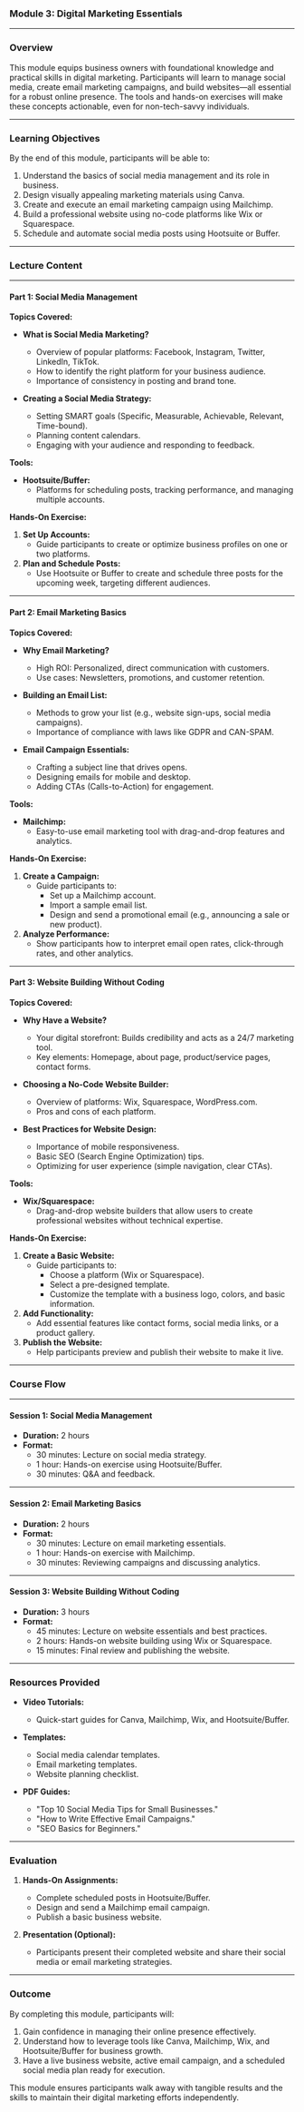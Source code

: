### **Module 3: Digital Marketing Essentials**

---

### **Overview**

This module equips business owners with foundational knowledge and practical skills in digital marketing. Participants will learn to manage social media, create email marketing campaigns, and build websites—all essential for a robust online presence. The tools and hands-on exercises will make these concepts actionable, even for non-tech-savvy individuals.

---

### **Learning Objectives**

By the end of this module, participants will be able to:

1. Understand the basics of social media management and its role in business.
2. Design visually appealing marketing materials using Canva.
3. Create and execute an email marketing campaign using Mailchimp.
4. Build a professional website using no-code platforms like Wix or Squarespace.
5. Schedule and automate social media posts using Hootsuite or Buffer.

---

### **Lecture Content**

---

#### **Part 1: Social Media Management**

**Topics Covered:**
- **What is Social Media Marketing?**
  - Overview of popular platforms: Facebook, Instagram, Twitter, LinkedIn, TikTok.
  - How to identify the right platform for your business audience.
  - Importance of consistency in posting and brand tone.
  
- **Creating a Social Media Strategy:**
  - Setting SMART goals (Specific, Measurable, Achievable, Relevant, Time-bound).
  - Planning content calendars.
  - Engaging with your audience and responding to feedback.

**Tools:**
- **Hootsuite/Buffer:**
  - Platforms for scheduling posts, tracking performance, and managing multiple accounts.

**Hands-On Exercise:**
1. **Set Up Accounts:**
   - Guide participants to create or optimize business profiles on one or two platforms.
2. **Plan and Schedule Posts:**
   - Use Hootsuite or Buffer to create and schedule three posts for the upcoming week, targeting different audiences.

---

#### **Part 2: Email Marketing Basics**

**Topics Covered:**
- **Why Email Marketing?**
  - High ROI: Personalized, direct communication with customers.
  - Use cases: Newsletters, promotions, and customer retention.

- **Building an Email List:**
  - Methods to grow your list (e.g., website sign-ups, social media campaigns).
  - Importance of compliance with laws like GDPR and CAN-SPAM.

- **Email Campaign Essentials:**
  - Crafting a subject line that drives opens.
  - Designing emails for mobile and desktop.
  - Adding CTAs (Calls-to-Action) for engagement.

**Tools:**
- **Mailchimp:**
  - Easy-to-use email marketing tool with drag-and-drop features and analytics.

**Hands-On Exercise:**
1. **Create a Campaign:**
   - Guide participants to:
     - Set up a Mailchimp account.
     - Import a sample email list.
     - Design and send a promotional email (e.g., announcing a sale or new product).
2. **Analyze Performance:**
   - Show participants how to interpret email open rates, click-through rates, and other analytics.

---

#### **Part 3: Website Building Without Coding**

**Topics Covered:**
- **Why Have a Website?**
  - Your digital storefront: Builds credibility and acts as a 24/7 marketing tool.
  - Key elements: Homepage, about page, product/service pages, contact forms.

- **Choosing a No-Code Website Builder:**
  - Overview of platforms: Wix, Squarespace, WordPress.com.
  - Pros and cons of each platform.

- **Best Practices for Website Design:**
  - Importance of mobile responsiveness.
  - Basic SEO (Search Engine Optimization) tips.
  - Optimizing for user experience (simple navigation, clear CTAs).

**Tools:**
- **Wix/Squarespace:**
  - Drag-and-drop website builders that allow users to create professional websites without technical expertise.

**Hands-On Exercise:**
1. **Create a Basic Website:**
   - Guide participants to:
     - Choose a platform (Wix or Squarespace).
     - Select a pre-designed template.
     - Customize the template with a business logo, colors, and basic information.
2. **Add Functionality:**
   - Add essential features like contact forms, social media links, or a product gallery.
3. **Publish the Website:**
   - Help participants preview and publish their website to make it live.

---

### **Course Flow**

---

#### **Session 1: Social Media Management**
- **Duration:** 2 hours
- **Format:**
  - 30 minutes: Lecture on social media strategy.
  - 1 hour: Hands-on exercise using Hootsuite/Buffer.
  - 30 minutes: Q&A and feedback.

---

#### **Session 2: Email Marketing Basics**
- **Duration:** 2 hours
- **Format:**
  - 30 minutes: Lecture on email marketing essentials.
  - 1 hour: Hands-on exercise with Mailchimp.
  - 30 minutes: Reviewing campaigns and discussing analytics.

---

#### **Session 3: Website Building Without Coding**
- **Duration:** 3 hours
- **Format:**
  - 45 minutes: Lecture on website essentials and best practices.
  - 2 hours: Hands-on website building using Wix or Squarespace.
  - 15 minutes: Final review and publishing the website.

---

### **Resources Provided**

- **Video Tutorials:**
  - Quick-start guides for Canva, Mailchimp, Wix, and Hootsuite/Buffer.
- **Templates:**
  - Social media calendar templates.
  - Email marketing templates.
  - Website planning checklist.

- **PDF Guides:**
  - "Top 10 Social Media Tips for Small Businesses."
  - "How to Write Effective Email Campaigns."
  - "SEO Basics for Beginners."

---

### **Evaluation**

1. **Hands-On Assignments:**
   - Complete scheduled posts in Hootsuite/Buffer.
   - Design and send a Mailchimp email campaign.
   - Publish a basic business website.

2. **Presentation (Optional):**
   - Participants present their completed website and share their social media or email marketing strategies.

---

### **Outcome**

By completing this module, participants will:

1. Gain confidence in managing their online presence effectively.
2. Understand how to leverage tools like Canva, Mailchimp, Wix, and Hootsuite/Buffer for business growth.
3. Have a live business website, active email campaign, and a scheduled social media plan ready for execution.

This module ensures participants walk away with tangible results and the skills to maintain their digital marketing efforts independently.
